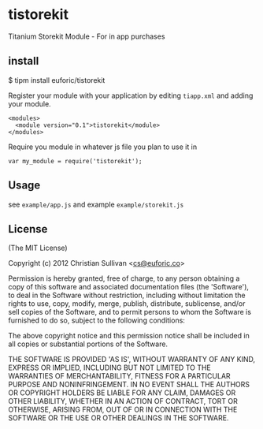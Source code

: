 # tistorekit

  Titanium Storekit Module -  For in app purchases

## install

  $ tipm install euforic/tistorekit

Register your module with your application by editing `tiapp.xml` and adding your module.
```
<modules>
  <module version="0.1">tistorekit</module>
</modules>
```
Require you module in whatever js file you plan to use it in
```
var my_module = require('tistorekit');
```
## Usage

see `example/app.js` and example `example/storekit.js`

## License

(The MIT License)

Copyright (c) 2012 Christian Sullivan &lt;cs@euforic.co&gt;

Permission is hereby granted, free of charge, to any person obtaining
a copy of this software and associated documentation files (the
'Software'), to deal in the Software without restriction, including
without limitation the rights to use, copy, modify, merge, publish,
distribute, sublicense, and/or sell copies of the Software, and to
permit persons to whom the Software is furnished to do so, subject to
the following conditions:

The above copyright notice and this permission notice shall be
included in all copies or substantial portions of the Software.

THE SOFTWARE IS PROVIDED 'AS IS', WITHOUT WARRANTY OF ANY KIND,
EXPRESS OR IMPLIED, INCLUDING BUT NOT LIMITED TO THE WARRANTIES OF
MERCHANTABILITY, FITNESS FOR A PARTICULAR PURPOSE AND NONINFRINGEMENT.
IN NO EVENT SHALL THE AUTHORS OR COPYRIGHT HOLDERS BE LIABLE FOR ANY
CLAIM, DAMAGES OR OTHER LIABILITY, WHETHER IN AN ACTION OF CONTRACT,
TORT OR OTHERWISE, ARISING FROM, OUT OF OR IN CONNECTION WITH THE
SOFTWARE OR THE USE OR OTHER DEALINGS IN THE SOFTWARE.